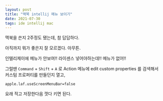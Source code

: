 ```yaml
---
layout: post
title: "맥북 intellij 메뉴 보이기"
date: 2021-07-30
tags: ide intellij mac
---
```


맥북을 쓴지 2주정도 됐는데, 참 답답하다.

아직까지 뭐가 좋은지 잘 모르겠다. 아무튼.

인텔리제이에 메뉴가 안보여!! 라이센스 넣어야하는데!! 메뉴가 없어!!

그럴땐 `Command` + `Shift` + `A` 로 Action 메뉴에 edit custom properties 를 검색해서 커스텀 프로퍼티를 만들던지 열고,

```
apple.laf.useScreenMenuBar=false
```

요래 적고 저장한다음 껏다 키면 된다.